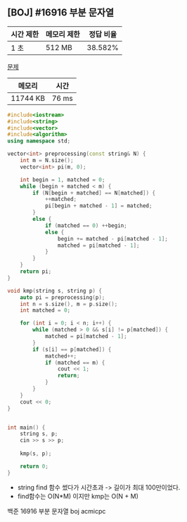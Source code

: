 ## [BOJ] #16916 부분 문자열

| 시간 제한 | 메모리 제한 | 정답 비율 |
| --------- | ----------- | --------- |
| 1 초      | 512 MB      | 38.582%   |

[문제](https://www.acmicpc.net/problem/16916)



| 메모리   | 시간  |
| -------- | ----- |
| 11744 KB | 76 ms |

```c++
#include<iostream>
#include<string>
#include<vector>
#include<algorithm>
using namespace std;

vector<int> preprocessing(const string& N) {
	int m = N.size();
	vector<int> pi(m, 0);

	int begin = 1, matched = 0;
	while (begin + matched < m) {
		if (N[begin + matched] == N[matched]) {
			++matched;
			pi[begin + matched - 1] = matched;
		}
		else {
			if (matched == 0) ++begin;
			else {
				begin += matched - pi[matched - 1];
				matched = pi[matched - 1];
			}
		}
	}
	return pi;
}

void kmp(string s, string p) {
	auto pi = preprocessing(p);
	int n = s.size(), m = p.size();
	int matched = 0;

	for (int i = 0; i < n; i++) {
		while (matched > 0 && s[i] != p[matched]) {
			matched = pi[matched - 1];
		}
		if (s[i] == p[matched]) {
			matched++;
			if (matched == m) {
				cout << 1; 
				return;
			}
		}
	}
	cout << 0;
}


int main() {
	string s, p;
	cin >> s >> p;
	
	kmp(s, p);

	return 0;
}
```

- string find 함수 썼다가 시간초과 -> 길이가 최대 100만이었다.
- find함수는 O(N*M) 이지만 kmp는 O(N + M)



백준 16916 부분 문자열 boj acmicpc

